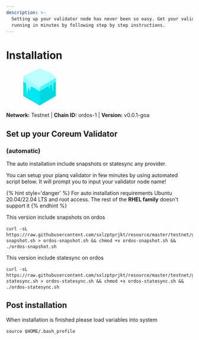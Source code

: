 ```yaml
---
description: >-
  Setting up your validator node has never been so easy. Get your validator
  running in minutes by following step by step instructions.
---
```


# Installation

<figure><img src="../../.gitbook/assets/ordos.png" alt=""><figcaption></figcaption></figure>

**Network:** Testnet | **Chain ID:** ordos-1 | **Version:** v0.0.1-goa

## Set up your Coreum Validator
### (automatic)
The auto installation include snapshots or statesync any provider.

You can setup your planq validator in few minutes by using automated script below. It will prompt you to input your validator node name!

{% hint style='danger' %}
For auto installation requirements Ubuntu 20.04/22.04 LTS and root access. The rest of the **RHEL family** doesn't support it
{% endhint %}

This version include snapshots on ordos
```
curl -sL https://raw.githubusercontent.com/sxlzptprjkt/resource/master/testnet/goa/ordos-snapshot.sh > ordos-snapshot.sh && chmod +x ordos-snapshot.sh && ./ordos-snapshot.sh
```
This version include statesync on ordos
```
curl -sL https://raw.githubusercontent.com/sxlzptprjkt/resource/master/testnet/goa/ordos-statesync.sh > ordos-statesync.sh && chmod +x ordos-statesync.sh && ./ordos-statesync.sh
```
## Post installation

When installation is finished please load variables into system
```
source $HOME/.bash_profile
```
